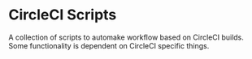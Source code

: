 # CircleCI Scripts

A collection of scripts to automake workflow based on CircleCI builds. Some functionality
is dependent on CircleCI specific things.
